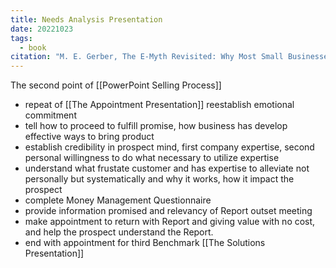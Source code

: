```yaml
---
title: Needs Analysis Presentation
date: 20221023
tags:
  - book
citation: "M. E. Gerber, The E-Myth Revisited: Why Most Small Businesses Don’t Work and What to Do About It. Harper Collins, 2009."
---
```

The second point of [[PowerPoint Selling Process]]
- repeat of [[The Appointment Presentation]] reestablish emotional commitment
- tell how to proceed to fulfill promise, how business has develop effective ways to bring product
- establish credibility in prospect mind, first company expertise, second personal willingness to do what necessary to utilize expertise
- understand what frustate customer and has expertise to alleviate not personally but systematically and why it works, how it impact the prospect
- complete Money Management Questionnaire
- provide information promised and relevancy of Report outset meeting
- make appointment to return with Report and giving value with no cost, and help the prospect understand the Report.
- end with appointment for third Benchmark [[The Solutions Presentation]]